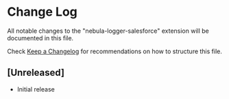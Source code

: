 # Change Log

All notable changes to the "nebula-logger-salesforce" extension will be documented in this file.

Check [Keep a Changelog](http://keepachangelog.com/) for recommendations on how to structure this file.

## [Unreleased]

- Initial release